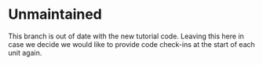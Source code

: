 # Unmaintained

This branch is out of date with the new tutorial code. Leaving this here in case we decide we would like to provide code check-ins at the start of each unit again.
